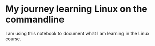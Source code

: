 # My journey learning Linux on the commandline

I am using this notebook to document what I am learning in the Linux course.
